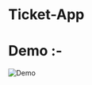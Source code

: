 # Ticket-App




# Demo :-
![Demo](https://user-images.githubusercontent.com/43475033/123252014-6d4b3780-d509-11eb-9f1e-e25a1bd4dff1.png)
